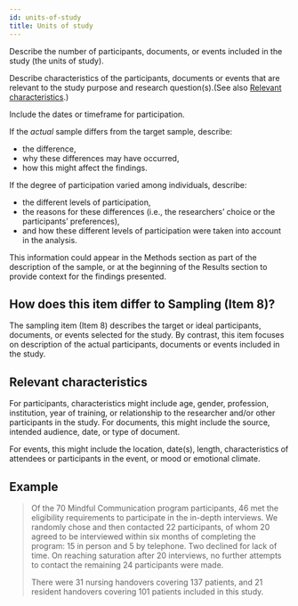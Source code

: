 ```yaml
---
id: units-of-study
title: Units of study
---
```

Describe the number of participants, documents, or events included in the study (the units of study).

Describe characteristics of the participants, documents or events that are relevant to the study purpose and research question(s).(See also [Relevant characteristics](.).)

Include the dates or timeframe for participation.

If the _actual_ sample differs from the target sample, describe:

* the difference,
* why these differences may have occurred,
* how this might affect the findings.

If the degree of participation varied among individuals, describe:

* the different levels of participation,
* the reasons for these differences (i.e., the researchers’ choice or the participants’ preferences),
* and how these different levels of participation were taken into account in the analysis.

This information could appear in the Methods section as part of the description of the sample, or at the beginning of the Results section to provide context for the findings presented.

## How does this item differ to Sampling (Item 8)?

The sampling item (Item 8) describes the target or ideal participants, documents, or events selected for the study. By contrast, this item focuses on description of the actual participants, documents or events included in the study.

## Relevant characteristics

For participants, characteristics might include age, gender, profession, institution, year of training, or relationship to the researcher and/or other participants in the study. For documents, this might include the source, intended audience, date, or type of document.

For events, this might include the location, date(s), length, characteristics of attendees or participants in the event, or mood or emotional climate.

<!-- #TODO: ## Why this information is important -->

## Example

> Of the 70 Mindful Communication program participants, 46 met the eligibility requirements to participate in the in-depth interviews. We randomly chose and then contacted 22 participants, of whom 20 agreed to be interviewed within six months of completing the program: 15 in person and 5 by telephone. Two declined for lack of time. On reaching saturation after 20 interviews, no further attempts to contact the remaining 24 participants were made.
>
> There were 31 nursing handovers covering 137 patients, and 21 resident handovers covering 101 patients included in this study.
